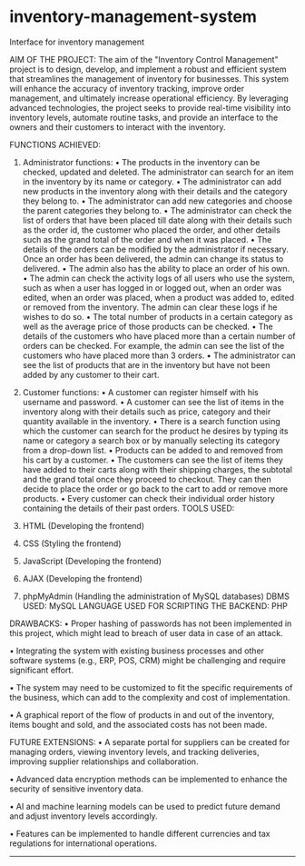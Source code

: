 # inventory-management-system
Interface for inventory management

AIM OF THE PROJECT: The aim of the "Inventory Control Management" project is to design, develop, and implement a robust and efficient system that streamlines the management of inventory for businesses. This system will enhance the accuracy of inventory tracking, improve order management, and ultimately increase operational efficiency. By leveraging advanced technologies, the project seeks to provide real-time visibility into inventory levels, automate routine tasks, and provide an interface to the owners and their customers to interact with the inventory.

FUNCTIONS ACHIEVED: 
1.	Administrator functions:
•	The products in the inventory can be checked, updated and deleted. The administrator can search for an item in the inventory by its name or category.
•	The administrator can add new products in the inventory along with their details and the category they belong to.
•	The administrator can add new categories and choose the parent categories they belong to.
•	The administrator can check the list of orders that have been placed till date along with their details such as the order id, the customer who placed the order, and other details such as the grand total of the order and when it was placed.
•	The details of the orders can be modified by the administrator if necessary. Once an order has been delivered, the admin can change its status to delivered.
•	The admin also has the ability to place an order of his own.
•	The admin can check the activity logs of all users who use the system, such as when a user has logged in or logged out, when an order was edited, when an order was placed, when a product was added to, edited or removed from the inventory. The admin can clear these logs if he wishes to do so.
•	The total number of products in a certain category as well as the average price of those products can be checked.
•	The details of the customers who have placed more than a certain number of orders can be checked. For example, the admin can see the list of the customers who have placed more than 3 orders.
•	The administrator can see the list of products that are in the inventory but have not been added by any customer to their cart.

2.	Customer functions:
•	A customer can register himself with his username and password.
•	A customer can see the list of items in the inventory along with their details such as price, category and their quantity available in the inventory.
•	There is a search function using which the customer can search for the product he desires by typing its name or category a search box or by manually selecting its category from a drop-down list.
•	Products can be added to and removed from his cart by a customer.
•	The customers can see the list of items they have added to their carts along with their shipping charges, the subtotal and the grand total once they proceed to checkout. They can then decide to place the order or go back to the cart to add or remove more products.
•	Every customer can check their individual order history containing the details of their past orders.
TOOLS USED:
1.	HTML (Developing the frontend)
2.	CSS (Styling the frontend)
3.	JavaScript (Developing the frontend)
4.	AJAX (Developing the frontend)
5.	phpMyAdmin (Handling the administration of MySQL databases)
DBMS USED: MySQL
LANGUAGE USED FOR SCRIPTING THE BACKEND: PHP

DRAWBACKS:
•	Proper hashing of passwords has not been implemented in this project, which might lead to breach of user data in case of an attack.

•	Integrating the system with existing business processes and other software systems (e.g., ERP, POS, CRM) might be challenging and require significant effort.

•	The system may need to be customized to fit the specific requirements of the business, which can add to the complexity and cost of implementation.

•	A graphical report of the flow of products in and out of the inventory, items bought and sold, and the associated costs has not been made.

FUTURE EXTENSIONS:
•	A separate portal for suppliers can be created for managing orders, viewing inventory levels, and tracking deliveries, improving supplier relationships and collaboration.

•	Advanced data encryption methods can be implemented to enhance the security of sensitive inventory data.

•	AI and machine learning models can be used to predict future demand and adjust inventory levels accordingly.

•	Features can be implemented to handle different currencies and tax regulations for international operations.

--------------------------------------------------------------------------------------------------------------------------------------------------------------------------------------------------------------------
